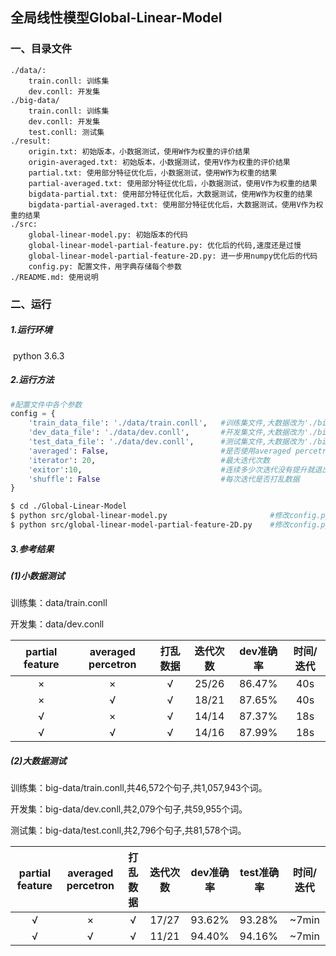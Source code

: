 ## 全局线性模型Global-Linear-Model

### 一、目录文件

```
./data/:
    train.conll: 训练集
    dev.conll: 开发集
./big-data/
    train.conll: 训练集
    dev.conll: 开发集
    test.conll: 测试集
./result:
    origin.txt: 初始版本，小数据测试，使用W作为权重的评价结果
    origin-averaged.txt: 初始版本，小数据测试，使用V作为权重的评价结果
    partial.txt: 使用部分特征优化后，小数据测试，使用W作为权重的结果
    partial-averaged.txt: 使用部分特征优化后，小数据测试，使用V作为权重的结果
    bigdata-partial.txt: 使用部分特征优化后，大数据测试，使用W作为权重的结果
    bigdata-partial-averaged.txt: 使用部分特征优化后，大数据测试，使用V作为权重的结果
./src:
    global-linear-model.py: 初始版本的代码
    global-linear-model-partial-feature.py: 优化后的代码,速度还是过慢
    global-linear-model-partial-feature-2D.py: 进一步用numpy优化后的代码
    config.py: 配置文件，用字典存储每个参数
./README.md: 使用说明
```



### 二、运行

##### 1.运行环境

​    python 3.6.3

##### 2.运行方法

```python
#配置文件中各个参数
config = {
    'train_data_file': './data/train.conll',   #训练集文件,大数据改为'./big-data/train.conll'
    'dev_data_file': './data/dev.conll',       #开发集文件,大数据改为'./big-data/dev.conll'
    'test_data_file': './data/dev.conll',      #测试集文件,大数据改为'./big-data/test.conll'
    'averaged': False,                         #是否使用averaged percetron
    'iterator': 20,                            #最大迭代次数
    'exitor':10,                               #连续多少次迭代没有提升就退出
    'shuffle': False                           #每次迭代是否打乱数据
}
```

```bash
$ cd ./Global-Linear-Model
$ python src/global-linear-model.py                       #修改config.py文件中的参数
$ python src/global-linear-model-partial-feature-2D.py    #修改config.py文件中的参数
```

##### 3.参考结果

##### (1)小数据测试

训练集：data/train.conll

开发集：data/dev.conll

| partial feature | averaged percetron | 打乱数据 | 迭代次数 | dev准确率 | 时间/迭代 |
| :-------------: | :----------------: | :------: | :------: | :-------: | :-------: |
|        ×        |         ×          |    √     |  25/26   |  86.47%   |    40s    |
|        ×        |         √          |    √     |  18/21   |  87.65%   |    40s    |
|        √        |         ×          |    √     |  14/14   |  87.37%   |    18s    |
|        √        |         √          |    √     |  14/16   |  87.99%   |    18s    |



##### (2)大数据测试

训练集：big-data/train.conll,共46,572个句子,共1,057,943个词。

开发集：big-data/dev.conll,共2,079个句子,共59,955个词。

测试集：big-data/test.conll,共2,796个句子,共81,578个词。

| partial feature | averaged percetron | 打乱数据 | 迭代次数 | dev准确率 | test准确率 | 时间/迭代 |
| :-------------: | :----------------: | :------: | :------: | :-------: | ---------- | :-------: |
|        √        |         ×          |    √     |  17/27   |  93.62%   | 93.28%     |   ~7min   |
|        √        |         √          |    √     |  11/21   |  94.40%   | 94.16%     |   ~7min   |

